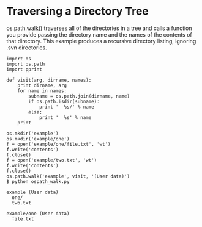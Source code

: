 # Traversing a Directory Tree

os.path.walk() traverses all of the directories in a tree and calls a function you provide passing the directory name and the names of the contents of that directory. This example produces a recursive directory listing, ignoring .svn directories.

```
import os
import os.path
import pprint

def visit(arg, dirname, names):
    print dirname, arg
    for name in names:
        subname = os.path.join(dirname, name)
        if os.path.isdir(subname):
            print '  %s/' % name
        else:
            print '  %s' % name
    print

os.mkdir('example')
os.mkdir('example/one')
f = open('example/one/file.txt', 'wt')
f.write('contents')
f.close()
f = open('example/two.txt', 'wt')
f.write('contents')
f.close()
os.path.walk('example', visit, '(User data)')
$ python ospath_walk.py

example (User data)
  one/
  two.txt

example/one (User data)
  file.txt
```